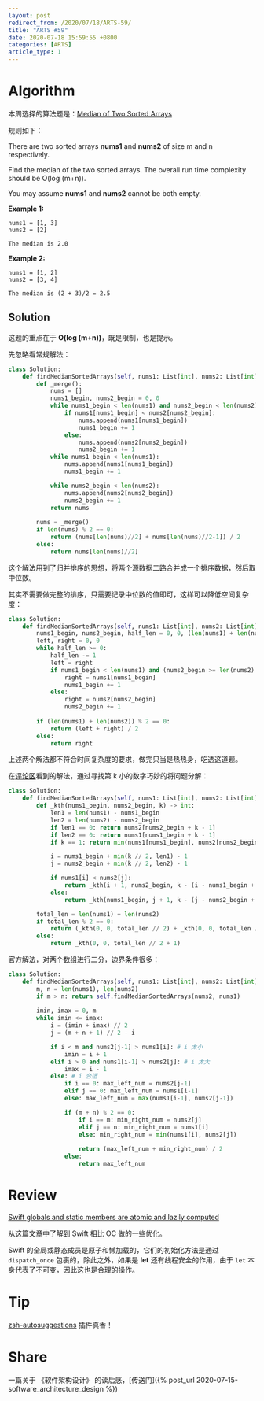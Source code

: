 ```yaml
---
layout: post
redirect_from: /2020/07/18/ARTS-59/
title: "ARTS #59"
date: 2020-07-18 15:59:55 +0800
categories: [ARTS]
article_type: 1
---
```



# Algorithm

本周选择的算法题是：[Median of Two Sorted Arrays](https://leetcode.com/problems/median-of-two-sorted-arrays/)


规则如下：

There are two sorted arrays **nums1** and **nums2** of size m and n respectively.

Find the median of the two sorted arrays. The overall run time complexity should be O(log (m+n)).

You may assume **nums1** and **nums2** cannot be both empty.

**Example 1:**

```
nums1 = [1, 3]
nums2 = [2]

The median is 2.0
```

**Example 2:**

```
nums1 = [1, 2]
nums2 = [3, 4]

The median is (2 + 3)/2 = 2.5
```

## Solution

这题的重点在于 **O(log (m+n))**，既是限制，也是提示。

先忽略看常规解法：

```python
class Solution:
    def findMedianSortedArrays(self, nums1: List[int], nums2: List[int]) -> float:
        def _merge():
            nums = []
            nums1_begin, nums2_begin = 0, 0
            while nums1_begin < len(nums1) and nums2_begin < len(nums2):
                if nums1[nums1_begin] < nums2[nums2_begin]:
                    nums.append(nums1[nums1_begin])
                    nums1_begin += 1
                else:
                    nums.append(nums2[nums2_begin])
                    nums2_begin += 1
            while nums1_begin < len(nums1):
                nums.append(nums1[nums1_begin])
                nums1_begin += 1

            while nums2_begin < len(nums2):
                nums.append(nums2[nums2_begin])
                nums2_begin += 1
            return nums
        
        nums = _merge()
        if len(nums) % 2 == 0:
            return (nums[len(nums)//2] + nums[len(nums)//2-1]) / 2
        else:
            return nums[len(nums)//2]
```

这个解法用到了归并排序的思想，将两个源数据二路合并成一个排序数据，然后取中位数。

其实不需要做完整的排序，只需要记录中位数的值即可，这样可以降低空间复杂度：

```python
class Solution:
    def findMedianSortedArrays(self, nums1: List[int], nums2: List[int]) -> float:
        nums1_begin, nums2_begin, half_len = 0, 0, (len(nums1) + len(nums2)) // 2
        left, right = 0, 0
        while half_len >= 0:
            half_len -= 1
            left = right
            if nums1_begin < len(nums1) and (nums2_begin >= len(nums2) or nums1[nums1_begin] < nums2[nums2_begin]):
                right = nums1[nums1_begin]
                nums1_begin += 1
            else:
                right = nums2[nums2_begin]
                nums2_begin += 1
        
        if (len(nums1) + len(nums2)) % 2 == 0:
            return (left + right) / 2
        else:
            return right
```

上述两个解法都不符合时间复杂度的要求，做完只当是热热身，吃透这道题。

在[评论区](https://leetcode.com/problems/median-of-two-sorted-arrays/discuss/2511)看到的解法，通过寻找第 k 小的数字巧妙的将问题分解：

```python
class Solution:
    def findMedianSortedArrays(self, nums1: List[int], nums2: List[int]) -> float:
        def _kth(nums1_begin, nums2_begin, k) -> int:
            len1 = len(nums1) - nums1_begin
            len2 = len(nums2) - nums2_begin
            if len1 == 0: return nums2[nums2_begin + k - 1]
            if len2 == 0: return nums1[nums1_begin + k - 1]
            if k == 1: return min(nums1[nums1_begin], nums2[nums2_begin])

            i = nums1_begin + min(k // 2, len1) - 1
            j = nums2_begin + min(k // 2, len2) - 1

            if nums1[i] < nums2[j]:
                return _kth(i + 1, nums2_begin, k - (i - nums1_begin + 1))
            else:
                return _kth(nums1_begin, j + 1, k - (j - nums2_begin + 1))

        total_len = len(nums1) + len(nums2)
        if total_len % 2 == 0:
            return (_kth(0, 0, total_len // 2) + _kth(0, 0, total_len // 2 + 1)) / 2
        else:
            return _kth(0, 0, total_len // 2 + 1)
```

官方解法，对两个数组进行二分，边界条件很多：

```python
class Solution:
    def findMedianSortedArrays(self, nums1: List[int], nums2: List[int]) -> float:
        m, n = len(nums1), len(nums2)
        if m > n: return self.findMedianSortedArrays(nums2, nums1)
        
        imin, imax = 0, m
        while imin <= imax:
            i = (imin + imax) // 2
            j = (m + n + 1) // 2 - i

            if i < m and nums2[j-1] > nums1[i]: # i 太小
                imin = i + 1
            elif i > 0 and nums1[i-1] > nums2[j]: # i 太大
                imax = i - 1
            else: # i 合适
                if i == 0: max_left_num = nums2[j-1]
                elif j == 0: max_left_num = nums1[i-1]
                else: max_left_num = max(nums1[i-1], nums2[j-1])

                if (m + n) % 2 == 0:
                    if i == m: min_right_num = nums2[j]
                    elif j == n: min_right_num = nums1[i]
                    else: min_right_num = min(nums1[i], nums2[j])
                    
                    return (max_left_num + min_right_num) / 2
                else:
                    return max_left_num
```


# Review

[Swift globals and static members are atomic and lazily computed](https://www.jessesquires.com/blog/2020/07/16/swift-globals-and-static-members-are-atomic-and-lazily-computed/)

从这篇文章中了解到 Swift 相比 OC 做的一些优化。

Swift 的全局或静态成员是原子和懒加载的，它们的初始化方法是通过 `dispatch_once` 包裹的，除此之外，如果是 **let** 还有线程安全的作用，由于 `let` 本身代表了不可变，因此这也是合理的操作。

# Tip

[zsh-autosuggestions](https://github.com/zsh-users/zsh-autosuggestions) 插件真香！

# Share

一篇关于 《软件架构设计》 的读后感，[传送门]({% post_url 2020-07-15-software_architecture_design %})

